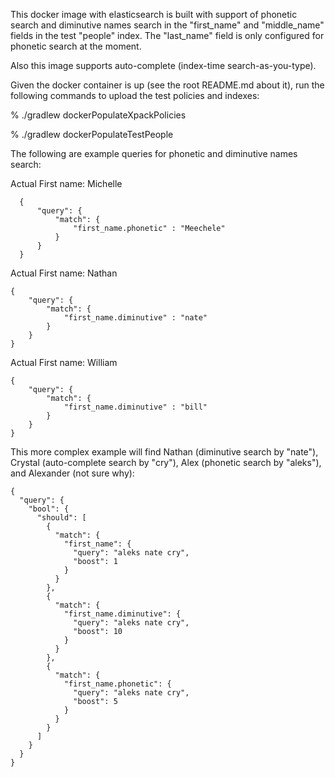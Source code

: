 This docker image with elasticsearch is built with support of phonetic search and diminutive names search in the "first_name" and "middle_name" fields in the test "people" index.
The "last_name" field is only configured for phonetic search at the moment.

Also this image supports auto-complete (index-time search-as-you-type). 

Given the docker container is up (see the root README.md about it), run the following commands to upload the test policies and indexes:

  % ./gradlew dockerPopulateXpackPolicies
   
  % ./gradlew dockerPopulateTestPeople
  
The following are example queries for phonetic and diminutive names search:

Actual First name: Michelle
```
  {
      "query": {
          "match": {
              "first_name.phonetic" : "Meechele"
          }
      }
  }
```

Actual First name: Nathan  
```
{
    "query": {
        "match": {
            "first_name.diminutive" : "nate"
        }
    }
}
```

Actual First name: William
```
{
    "query": {
        "match": {
            "first_name.diminutive" : "bill"
        }
    }
}
```

This more complex example will find Nathan (diminutive search by "nate"), Crystal (auto-complete search by "cry"), Alex (phonetic search by "aleks"), and Alexander (not sure why):
```
{
  "query": {
    "bool": {
      "should": [
        {
          "match": {
            "first_name": {
              "query": "aleks nate cry",
              "boost": 1
            }
          }
        },
        {
          "match": {
            "first_name.diminutive": {
              "query": "aleks nate cry",
              "boost": 10
            }
          }
        },
        {
          "match": {
            "first_name.phonetic": {
              "query": "aleks nate cry",
              "boost": 5
            }
          }
        }
      ]
    }
  }
}
```